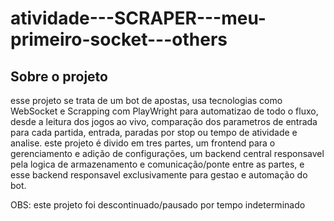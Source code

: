 # atividade---SCRAPER---meu-primeiro-socket---others

## Sobre o projeto
esse projeto se trata de um bot de apostas, usa tecnologias como WebSocket e Scrapping com PlayWright para automatizao de todo o fluxo, desde a leitura dos jogos ao vivo, comparação dos parametros de entrada para cada partida, entrada, paradas por stop ou tempo de atividade e analise. este projeto é divido em tres partes, um frontend para o gerenciamento e adição de configurações, um backend central responsavel pela logica de armazenamento e comunicação/ponte entre as partes, e esse backend responsavel exclusivamente para gestao e automação do bot.

OBS: este projeto foi descontinuado/pausado por tempo indeterminado
